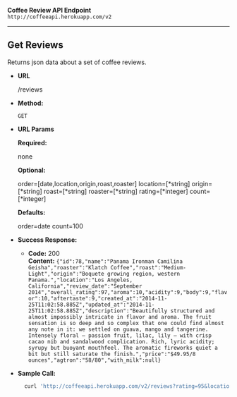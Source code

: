 **Coffee Review API Endpoint** <br>
`http://coffeeapi.herokuapp.com/v2`

---

**Get Reviews**
----
  Returns json data about a set of coffee reviews.

* **URL**

  /reviews

* **Method:**

  `GET`
  
*  **URL Params**

   **Required:**

   none

   **Optional:**

   order=[date,location,origin,roast,roaster]
   location=[*string]
   origin=[*string]
   roast=[*string]
   roaster=[*string]
   rating=[*integer]
   count=[*integer]

   **Defaults:**

   order=date
   count=100

* **Success Response:**

  * **Code:** 200 <br>
    **Content:** `{"id":78,"name":"Panama Ironman Camilina Geisha","roaster":"Klatch Coffee","roast":"Medium-Light","origin":"Boquete growing region, western Panama.","location":"Los Angeles, California","review_date":"September 2014","overall_rating":97,"aroma":10,"acidity":9,"body":9,"flavor":10,"aftertaste":9,"created_at":"2014-11-25T11:02:58.885Z","updated_at":"2014-11-25T11:02:58.885Z","description":"Beautifully structured and almost impossibly intricate in flavor and aroma. The fruit sensation is so deep and so complex that one could find almost any note in it: we settled on guava, mango and tangerine. Intensely floral – passion fruit, lilac, lily – with crisp cacao nib and sandalwood complication. Rich, lyric acidity; syrupy but buoyant mouthfeel. The aromatic fireworks quiet a bit but still saturate the finish.","price":"$49.95/8 ounces","agtron":"58/80","with_milk":null}`

* **Sample Call:**

  ```bash
    curl 'http://coffeeapi.herokuapp.com/v2/reviews?rating=95&location=cali&order=rating&count=15'
  ```
